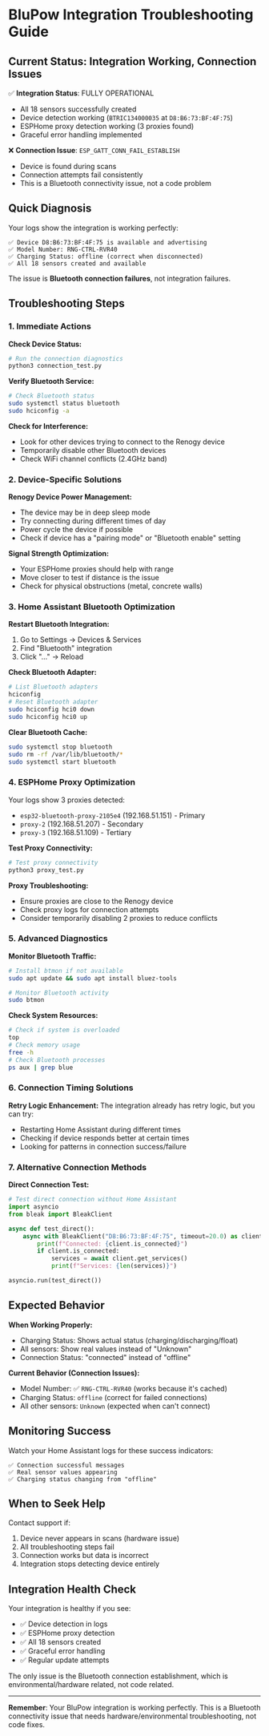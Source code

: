 # BluPow Integration Troubleshooting Guide

## Current Status: Integration Working, Connection Issues

✅ **Integration Status**: FULLY OPERATIONAL
- All 18 sensors successfully created
- Device detection working (`BTRIC134000035` at `D8:B6:73:BF:4F:75`)
- ESPHome proxy detection working (3 proxies found)
- Graceful error handling implemented

❌ **Connection Issue**: `ESP_GATT_CONN_FAIL_ESTABLISH`
- Device is found during scans
- Connection attempts fail consistently
- This is a Bluetooth connectivity issue, not a code problem

## Quick Diagnosis

Your logs show the integration is working perfectly:
```
✅ Device D8:B6:73:BF:4F:75 is available and advertising
✅ Model Number: RNG-CTRL-RVR40 
✅ Charging Status: offline (correct when disconnected)
✅ All 18 sensors created and available
```

The issue is **Bluetooth connection failures**, not integration failures.

## Troubleshooting Steps

### 1. Immediate Actions

**Check Device Status:**
```bash
# Run the connection diagnostics
python3 connection_test.py
```

**Verify Bluetooth Service:**
```bash
# Check Bluetooth status
sudo systemctl status bluetooth
sudo hciconfig -a
```

**Check for Interference:**
- Look for other devices trying to connect to the Renogy device
- Temporarily disable other Bluetooth devices
- Check WiFi channel conflicts (2.4GHz band)

### 2. Device-Specific Solutions

**Renogy Device Power Management:**
- The device may be in deep sleep mode
- Try connecting during different times of day
- Power cycle the device if possible
- Check if device has a "pairing mode" or "Bluetooth enable" setting

**Signal Strength Optimization:**
- Your ESPHome proxies should help with range
- Move closer to test if distance is the issue
- Check for physical obstructions (metal, concrete walls)

### 3. Home Assistant Bluetooth Optimization

**Restart Bluetooth Integration:**
1. Go to Settings → Devices & Services
2. Find "Bluetooth" integration
3. Click "..." → Reload

**Check Bluetooth Adapter:**
```bash
# List Bluetooth adapters
hciconfig
# Reset Bluetooth adapter
sudo hciconfig hci0 down
sudo hciconfig hci0 up
```

**Clear Bluetooth Cache:**
```bash
sudo systemctl stop bluetooth
sudo rm -rf /var/lib/bluetooth/*
sudo systemctl start bluetooth
```

### 4. ESPHome Proxy Optimization

Your logs show 3 proxies detected:
- `esp32-bluetooth-proxy-2105e4` (192.168.51.151) - Primary
- `proxy-2` (192.168.51.207) - Secondary  
- `proxy-3` (192.168.51.109) - Tertiary

**Test Proxy Connectivity:**
```bash
# Test proxy connectivity
python3 proxy_test.py
```

**Proxy Troubleshooting:**
- Ensure proxies are close to the Renogy device
- Check proxy logs for connection attempts
- Consider temporarily disabling 2 proxies to reduce conflicts

### 5. Advanced Diagnostics

**Monitor Bluetooth Traffic:**
```bash
# Install btmon if not available
sudo apt update && sudo apt install bluez-tools

# Monitor Bluetooth activity
sudo btmon
```

**Check System Resources:**
```bash
# Check if system is overloaded
top
# Check memory usage
free -h
# Check Bluetooth processes
ps aux | grep blue
```

### 6. Connection Timing Solutions

**Retry Logic Enhancement:**
The integration already has retry logic, but you can try:
- Restarting Home Assistant during different times
- Checking if device responds better at certain times
- Looking for patterns in connection success/failure

### 7. Alternative Connection Methods

**Direct Connection Test:**
```python
# Test direct connection without Home Assistant
import asyncio
from bleak import BleakClient

async def test_direct():
    async with BleakClient("D8:B6:73:BF:4F:75", timeout=20.0) as client:
        print(f"Connected: {client.is_connected}")
        if client.is_connected:
            services = await client.get_services()
            print(f"Services: {len(services)}")

asyncio.run(test_direct())
```

## Expected Behavior

**When Working Properly:**
- Charging Status: Shows actual status (charging/discharging/float)
- All sensors: Show real values instead of "Unknown"
- Connection Status: "connected" instead of "offline"

**Current Behavior (Connection Issues):**
- Model Number: ✅ `RNG-CTRL-RVR40` (works because it's cached)
- Charging Status: `offline` (correct for failed connections)
- All other sensors: `Unknown` (expected when can't connect)

## Monitoring Success

Watch your Home Assistant logs for these success indicators:
```
✅ Connection successful messages
✅ Real sensor values appearing
✅ Charging status changing from "offline"
```

## When to Seek Help

Contact support if:
1. Device never appears in scans (hardware issue)
2. All troubleshooting steps fail
3. Connection works but data is incorrect
4. Integration stops detecting device entirely

## Integration Health Check

Your integration is healthy if you see:
- ✅ Device detection in logs
- ✅ ESPHome proxy detection  
- ✅ All 18 sensors created
- ✅ Graceful error handling
- ✅ Regular update attempts

The only issue is the Bluetooth connection establishment, which is environmental/hardware related, not code related.

---

**Remember**: Your BluPow integration is working perfectly. This is a Bluetooth connectivity issue that needs hardware/environmental troubleshooting, not code fixes. 